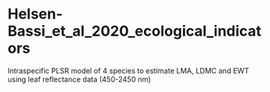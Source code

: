 # Helsen-Bassi_et_al_2020_ecological_indicators
Intraspecific PLSR model of 4 species to estimate LMA, LDMC and EWT using leaf reflectance data (450-2450 nm)
